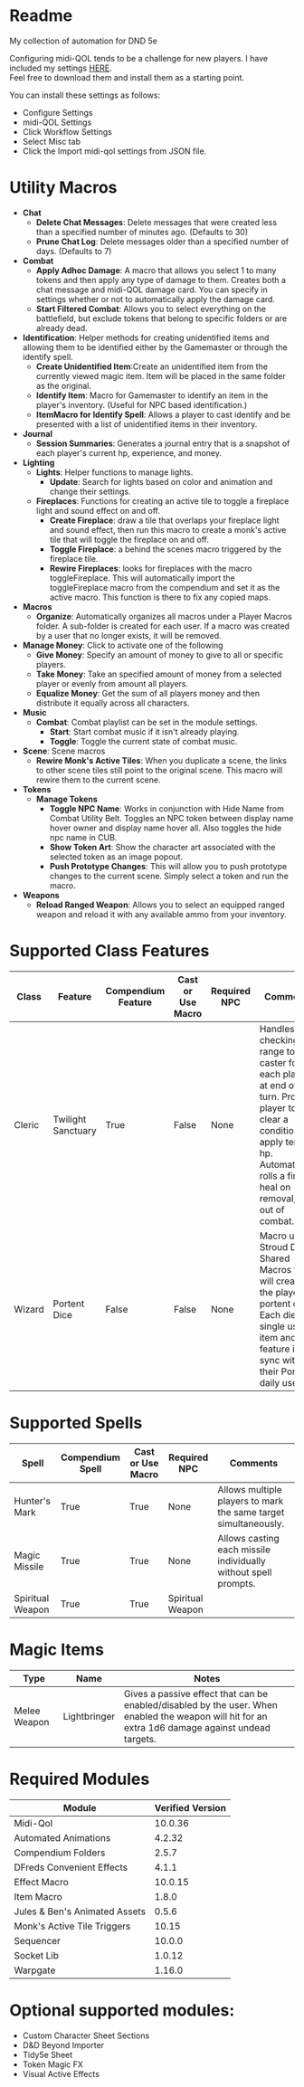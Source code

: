 # Readme
My collection of automation for DND 5e

Configuring midi-QOL tends to be a challenge for new players.  I have included my settings [HERE](/misc/StroudDnDMidiQOLSettings.json).  
Feel free to download them and install them as a starting point.

You can install these settings as follows: 
- Configure Settings
- midi-QOL Settings
- Click Workflow Settings
- Select Misc tab
- Click the Import midi-qol settings from JSON file. 

# Utility Macros
- **Chat**
  - **Delete Chat Messages**: Delete messages that were created less than a specified number of minutes ago.  (Defaults to 30)
  - **Prune Chat Log**: Delete messages older than a specified number of days.  (Defaults to 7)
- **Combat**
  - **Apply Adhoc Damage**: A macro that allows you select 1 to many tokens and then apply any type of damage to them. Creates both a chat message and midi-QOL damage card.  You can specify in settings whether or not to automatically apply the damage card.
  - **Start Filtered Combat**: Allows you to select everything on the battlefield, but exclude tokens that belong to specific folders or are already dead.
- **Identification**: Helper methods for creating unidentified items and allowing them to be identified either by the Gamemaster or through the identify spell.
  - **Create Unidentified Item**:Create an unidentified item from the currently viewed magic item.  Item will be placed in the same folder as the original.
  - **Identify Item**: Macro for Gamemaster to identify an item in the player's inventory.  (Useful for NPC based identification.)
  - **ItemMacro for Identify Spell**:  Allows a player to cast identify and be presented with a list of unidentified items in their inventory.
- **Journal**
  - **Session Summaries**:  Generates a journal entry that is a snapshot of each player's current hp, experience, and money.
- **Lighting**
  - **Lights**: Helper functions to manage lights.
    - **Update**: Search for lights based on color and animation and change their settings.
  - **Fireplaces**:  Functions for creating an active tile to toggle a fireplace light and sound effect on and off.
    - **Create Fireplace**: draw a tile that overlaps your fireplace light and sound effect, then run this macro to create a monk's active tile that will toggle the fireplace on and off.
    - **Toggle Fireplace**: a behind the scenes macro triggered by the fireplace tile.
    - **Rewire Fireplaces**:  looks for fireplaces with the macro toggleFireplace.  This will automatically import the toggleFireplace macro from the compendium and set it as the active macro.  This function is there to fix any copied maps.
- **Macros**
  - **Organize**: Automatically organizes all macros under a Player Macros folder.  A sub-folder is created for each user.  If a macro was created by a user that no longer exists, it will be removed.
- **Manage Money**: Click to activate one of the following
  - **Give Money**: Specify an amount of money to give to all or specific players.
  - **Take Money**: Take an specified amount of money from a selected player or evenly from amount all players.
  - **Equalize Money**: Get the sum of all players money and then distribute it equally across all characters.
- **Music**
  - **Combat**: Combat playlist can be set in the module settings.
    - **Start**: Start combat music if it isn't already playing.
    - **Toggle**: Toggle the current state of combat music.
- **Scene**: Scene macros
  - **Rewire Monk's Active Tiles**: When you duplicate a scene, the links to other scene tiles still point to the original scene.  This macro will rewire them to the current scene.
- **Tokens**
  - **Manage Tokens**
    - **Toggle NPC Name**: Works in conjunction with Hide Name from Combat Utility Belt.  Toggles an NPC token between display name hover owner and display name hover all.  Also toggles the hide npc name in CUB.
    - **Show Token Art**: Show the character art associated with the selected token as an image popout.
    - **Push Prototype Changes**: This will allow you to push prototype changes to the current scene.  Simply select a token and run the macro.
- **Weapons**
  - **Reload Ranged Weapon**: Allows you to select an equipped ranged weapon and reload it with any available ammo from your inventory.

# Supported Class Features
|Class|Feature|Compendium Feature|Cast or Use Macro|Required NPC|Comments|
|---|---|---|---|---|---|
|Cleric|Twilight Sanctuary|True|False|None|Handles checking for range to caster for each player at end of turn.  Prompts player to clear a condition or apply temp hp. Automatically rolls a final heal on removal, if out of combat.|
|Wizard|Portent Dice|False|False|None|Macro under Stroud DnD Shared Macros that will create the players portent dice.  Each die is a single use item and this feature is sync with their Portent daily uses.|

# Supported Spells
|Spell|Compendium Spell|Cast or Use Macro|Required NPC|Comments|
|---|---|---|---|---|
|Hunter's Mark|True|True|None|Allows multiple players to mark the same target simultaneously.|
|Magic Missile|True|True|None|Allows casting each missile individually without spell prompts.|
|Spiritual Weapon|True|True|Spiritual Weapon||

# Magic Items
|Type|Name|Notes|
|---|---|---|
|Melee Weapon|Lightbringer|Gives a passive effect that can be enabled/disabled by the user.  When enabled the weapon will hit for an extra 1d6 damage against undead targets.|
  
# Required Modules  
| Module | Verified Version |  
| --- | --- |  
| Midi-Qol | 10.0.36 |  
| Automated Animations | 4.2.32 |  
| Compendium Folders | 2.5.7 |  
| DFreds Convenient Effects | 4.1.1 |  
| Effect Macro | 10.0.15 |  
| Item Macro | 1.8.0 |  
| Jules & Ben's Animated Assets | 0.5.6 |  
| Monk's Active Tile Triggers | 10.15 |  
| Sequencer | 10.0.0 |  
| Socket Lib | 1.0.12 |  
| Warpgate | 1.16.0 |  
  
# Optional supported modules:  
- Custom Character Sheet Sections  
- D&D Beyond Importer  
- Tidy5e Sheet  
- Token Magic FX  
- Visual Active Effects  

